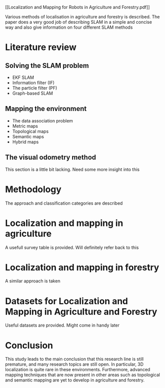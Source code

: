 [[Localization and Mapping for Robots in Agriculture and Forestry.pdf]]

Various methods of localisation in agriculture and forestry is described. The paper does a very good job of describing SLAM in a simple and concise way and also give information on four different SLAM methods

# Literature review
## Solving the SLAM problem
- EKF SLAM
- Information filter (IF)
- The particle filter (PF)
- Graph-based SLAM
## Mapping the environment
- The data association problem
- Metric maps
- Topological maps
- Semantic maps
- Hybrid maps
## The visual odometry method
This section is a little bit lacking. Need some more insight into this
# Methodology
The approach and classification categories are described
# Localization and mapping in agriculture
A usefull survey table is provided. Will definitely refer back to this
# Localization and mapping in forestry
A similar approach is taken
# Datasets for Localization and Mapping in Agriculture and Forestry
Useful datasets are provided. Might come in handy later
# Conclusion
This study leads to the main conclusion that this research line is
still premature, and many research topics are still open. In particular, 3D localization is quite rare in these environments. Furthermore, advanced mapping techniques that are now present in other areas such as topological and semantic mapping are yet to develop in agriculture and forestry.